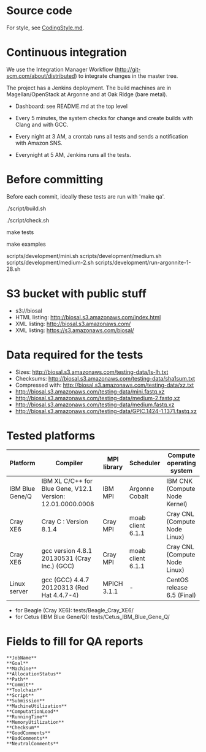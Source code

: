 # Source code

For style, see [CodingStyle.md](CodingStyle.md).

# Continuous integration

We use the Integration Manager Workflow (http://git-scm.com/about/distributed) to
integrate changes in the master tree.

The project has a Jenkins deployment.
The build machines are in Magellan/OpenStack at Argonne and at Oak Ridge (bare metal).

- Dashboard: see README.md at the top level

- Every 5 minutes, the system checks for change and create builds with Clang and with GCC.

- Every night at 3 AM, a crontab runs all tests and sends a notification with Amazon SNS.

- Everynight at 5 AM, Jenkins runs all the tests.

# Before committing

Before each commit, ideally these tests are run with 'make qa'.

./script/build.sh

./script/check.sh

make tests

make examples

scripts/development/mini.sh
scripts/development/medium.sh
scripts/development/medium-2.sh
scripts/development/run-argonnite-1-28.sh


# S3 bucket with public stuff

- s3://biosal
- HTML listing: http://biosal.s3.amazonaws.com/index.html
- XML listing: http://biosal.s3.amazonaws.com/
- XML listing: https://s3.amazonaws.com/biosal/

# Data required for the tests

- Sizes: http://biosal.s3.amazonaws.com/testing-data/ls-lh.txt
- Checksums: http://biosal.s3.amazonaws.com/testing-data/sha1sum.txt
- Compressed with: http://biosal.s3.amazonaws.com/testing-data/xz.txt
- http://biosal.s3.amazonaws.com/testing-data/mini.fastq.xz
- http://biosal.s3.amazonaws.com/testing-data/medium-2.fastq.xz
- http://biosal.s3.amazonaws.com/testing-data/medium.fastq.xz
- http://biosal.s3.amazonaws.com/testing-data/GPIC.1424-1.1371.fastq.xz

# Tested platforms

| Platform | Compiler | MPI library | Scheduler | Compute operating system |
| --- | --- | --- | --- | --- |
| IBM Blue Gene/Q | IBM XL C/C++ for Blue Gene, V12.1 Version: 12.01.0000.0008 | IBM MPI | Argonne Cobalt | IBM CNK (Compute Node Kernel) |
| Cray XE6 | Cray C : Version 8.1.4 | Cray MPI | moab client 6.1.1 | Cray CNL (Compute Node Linux) |
| Cray XE6 | gcc version 4.8.1 20130531 (Cray Inc.) (GCC) | Cray MPI | moab client 6.1.1 | Cray CNL (Compute Node Linux) |
| Linux server | gcc (GCC) 4.4.7 20120313 (Red Hat 4.4.7-4) | MPICH 3.1.1 | - | CentOS release 6.5 (Final) |

- for Beagle (Cray XE6): tests/Beagle_Cray_XE6/
- for Cetus (IBM Blue Gene/Q): tests/Cetus_IBM_Blue_Gene_Q/

# Fields to fill for QA reports

```
**JobName**
**Goal**
**Machine**
**AllocationStatus**
**Path**
**Commit**
**Toolchain**
**Script**
**Submission**
**MachineUtilization**
**ComputationLoad**
**RunningTime**
**MemoryUtilization**
**Checksum**
**GoodComments**
**BadComments**
**NeutralComments**
```
